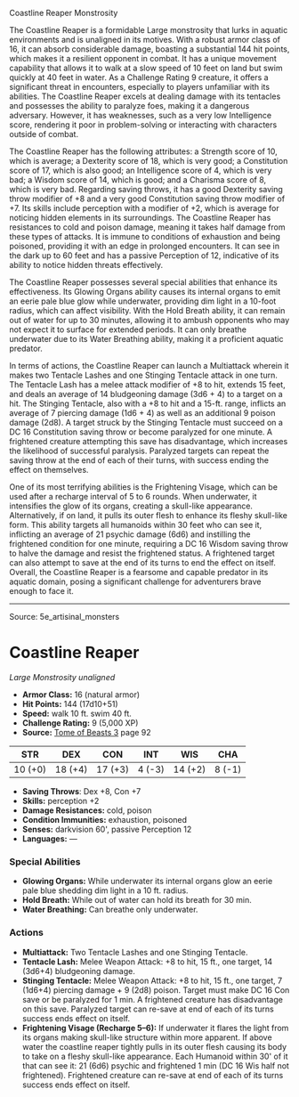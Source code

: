 <MonsterName/>Coastline Reaper</MonsterName>
<CreatureType/>Monstrosity</CreatureType>

<summary>The Coastline Reaper is a formidable Large monstrosity that lurks in aquatic environments and is unaligned in its motives. With a robust armor class of 16, it can absorb considerable damage, boasting a substantial 144 hit points, which makes it a resilient opponent in combat. It has a unique movement capability that allows it to walk at a slow speed of 10 feet on land but swim quickly at 40 feet in water. As a Challenge Rating 9 creature, it offers a significant threat in encounters, especially to players unfamiliar with its abilities. The Coastline Reaper excels at dealing damage with its tentacles and possesses the ability to paralyze foes, making it a dangerous adversary. However, it has weaknesses, such as a very low Intelligence score, rendering it poor in problem-solving or interacting with characters outside of combat.</summary>

<detail>

The Coastline Reaper has the following attributes: a Strength score of 10, which is average; a Dexterity score of 18, which is very good; a Constitution score of 17, which is also good; an Intelligence score of 4, which is very bad; a Wisdom score of 14, which is good; and a Charisma score of 8, which is very bad. Regarding saving throws, it has a good Dexterity saving throw modifier of +8 and a very good Constitution saving throw modifier of +7. Its skills include perception with a modifier of +2, which is average for noticing hidden elements in its surroundings. The Coastline Reaper has resistances to cold and poison damage, meaning it takes half damage from these types of attacks. It is immune to conditions of exhaustion and being poisoned, providing it with an edge in prolonged encounters. It can see in the dark up to 60 feet and has a passive Perception of 12, indicative of its ability to notice hidden threats effectively.

The Coastline Reaper possesses several special abilities that enhance its effectiveness. Its Glowing Organs ability causes its internal organs to emit an eerie pale blue glow while underwater, providing dim light in a 10-foot radius, which can affect visibility. With the Hold Breath ability, it can remain out of water for up to 30 minutes, allowing it to ambush opponents who may not expect it to surface for extended periods. It can only breathe underwater due to its Water Breathing ability, making it a proficient aquatic predator.

In terms of actions, the Coastline Reaper can launch a Multiattack wherein it makes two Tentacle Lashes and one Stinging Tentacle attack in one turn. The Tentacle Lash has a melee attack modifier of +8 to hit, extends 15 feet, and deals an average of 14 bludgeoning damage (3d6 + 4) to a target on a hit. The Stinging Tentacle, also with a +8 to hit and a 15-ft. range, inflicts an average of 7 piercing damage (1d6 + 4) as well as an additional 9 poison damage (2d8). A target struck by the Stinging Tentacle must succeed on a DC 16 Constitution saving throw or become paralyzed for one minute. A frightened creature attempting this save has disadvantage, which increases the likelihood of successful paralysis. Paralyzed targets can repeat the saving throw at the end of each of their turns, with success ending the effect on themselves.

One of its most terrifying abilities is the Frightening Visage, which can be used after a recharge interval of 5 to 6 rounds. When underwater, it intensifies the glow of its organs, creating a skull-like appearance. Alternatively, if on land, it pulls its outer flesh to enhance its fleshy skull-like form. This ability targets all humanoids within 30 feet who can see it, inflicting an average of 21 psychic damage (6d6) and instilling the frightened condition for one minute, requiring a DC 16 Wisdom saving throw to halve the damage and resist the frightened status. A frightened target can also attempt to save at the end of its turns to end the effect on itself. Overall, the Coastline Reaper is a fearsome and capable predator in its aquatic domain, posing a significant challenge for adventurers brave enough to face it.</detail>



---

Source: 5e_artisinal_monsters

# Coastline Reaper

*Large* *Monstrosity* *unaligned*

- **Armor Class:** 16 (natural armor)
- **Hit Points:** 144 (17d10+51)
- **Speed:** walk 10 ft. swim 40 ft.
- **Challenge Rating:** 9 (5,000 XP)
- **Source:** [Tome of Beasts 3](https://koboldpress.com/kpstore/product/tome-of-beasts-3-for-5th-edition/) page 92

| STR | DEX | CON | INT | WIS | CHA |
| --- | --- | --- | --- | --- | --- |
| 10 (+0) | 18 (+4) | 17 (+3) | 4 (-3) | 14 (+2) | 8 (-1) |

- **Saving Throws**: Dex +8, Con +7
- **Skills:** perception +2
- **Damage Resistances:** cold, poison
- **Condition Immunities:** exhaustion, poisoned
- **Senses:** darkvision 60', passive Perception 12
- **Languages:** —

### Special Abilities

- **Glowing Organs:** While underwater its internal organs glow an eerie pale blue shedding dim light in a 10 ft. radius.
- **Hold Breath:** While out of water can hold its breath for 30 min.
- **Water Breathing:** Can breathe only underwater.

### Actions

- **Multiattack:** Two Tentacle Lashes and one Stinging Tentacle.
- **Tentacle Lash:** Melee Weapon Attack: +8 to hit, 15 ft., one target, 14 (3d6+4) bludgeoning damage.
- **Stinging Tentacle:** Melee Weapon Attack: +8 to hit, 15 ft., one target, 7 (1d6+4) piercing damage + 9 (2d8) poison. Target must make DC 16 Con save or be paralyzed for 1 min. A frightened creature has disadvantage on this save. Paralyzed target can re-save at end of each of its turns success ends effect on itself.
- **Frightening Visage (Recharge 5–6):** If underwater it flares the light from its organs making skull-like structure within more apparent. If above water the coastline reaper tightly pulls in its outer flesh causing its body to take on a fleshy skull-like appearance. Each Humanoid within 30' of it that can see it: 21 (6d6) psychic and frightened 1 min (DC 16 Wis half not frightened). Frightened creature can re-save at end of each of its turns success ends effect on itself.




